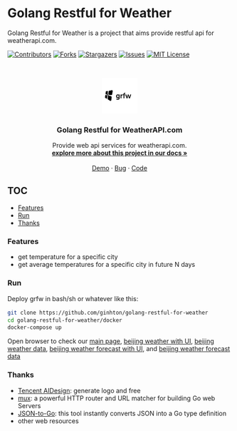# Golang Restful for Weather

Golang Restful for Weather is a project that aims provide restful api for weatherapi.com.

<!-- PROJECT SHIELDS -->

[![Contributors][contributors-shield]][contributors-url]
[![Forks][forks-shield]][forks-url]
[![Stargazers][stars-shield]][stars-url]
[![Issues][issues-shield]][issues-url]
[![MIT License][license-shield]][license-url]


<!-- PROJECT LOGO -->
<br />

<p align="center">
  <a href="https://github.com/ginhton/golang-restful-for-weather">
    <img src="images/logo.png" alt="Logo" width="80" height="80">
  </a>

  <h3 align="center">Golang Restful for WeatherAPI.com</h3>
  <p align="center">
    Provide web api services for weatherapi.com.
    <br />
    <a href="https://github.com/ginhton/golang-restful-for-weather/wiki"><strong>explore more about this project in our docs »</strong></a>
    <br />
    <br />
    <a href="#">Demo</a>
    ·
    <a href="#">Bug</a>
    ·
    <a href="#">Code</a>
  </p>

</p>

## TOC

- [Features](#Features)
- [Run](#Run)
- [Thanks](#Thanks)

### Features

- get temperature for a specific city
- get average temperatures for a specific city in future N days


### Run

Deploy grfw in bash/sh or whatever like this:

```sh
git clone https://github.com/ginhton/golang-restful-for-weather
cd golang-restful-for-weather/docker
docker-compose up
```

Open browser to check our [main page](http://localhost:8081), [beijing weather with UI](http://localhost:8081/ui/beijing), [beijing weather data](http://localhost:8081/api/beijing), [beijing weather forecast with UI](http://localhost:8081/ui/beijing/3), and [beijing weather forecast data](http://localhost:8081/api/beijing/3)


### Thanks

* [Tencent AIDesign](https://ailogo.qq.com/): generate logo and free
* [mux](https://github.com/gorilla/mux): a powerful HTTP router and URL matcher for building Go web Servers
* [JSON-to-Go](https://mholt.github.io/json-to-go/): this tool instantly converts JSON into a Go type definition
* other web resources

<!-- links -->
[your-project-path]:ginhton/golang-restful-for-weather
[contributors-shield]: https://img.shields.io/github/contributors/ginhton/golang-restful-for-weather.svg?style=flat-square
[contributors-url]: https://github.com/ginhton/golang-restful-for-weather/graphs/contributors
[forks-shield]: https://img.shields.io/github/forks/ginhton/golang-restful-for-weather.svg?style=flat-square
[forks-url]: https://github.com/ginhton/golang-restful-for-weather/network/members
[stars-shield]: https://img.shields.io/github/stars/ginhton/golang-restful-for-weather.svg?style=flat-square
[stars-url]: https://github.com/ginhton/golang-restful-for-weather/stargazers
[issues-shield]: https://img.shields.io/github/issues/ginhton/golang-restful-for-weather.svg?style=flat-square
[issues-url]: https://img.shields.io/github/issues/ginhton/golang-restful-for-weather.svg
[license-shield]: https://img.shields.io/github/license/ginhton/golang-restful-for-weather.svg?style=flat-square
[license-url]: https://github.com/ginhton/golang-restful-for-weather/blob/master/LICENSE.txt

